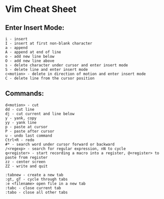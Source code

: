 # Vim Cheat Sheet

## Enter Insert Mode: 
    i - insert
    I - insert at first non-blank character
    a - append
    A - append at end of line
    o - add new line below
    O - add new line above
    s - delete character under cursor and enter insert mode
    S - delete line and enter insert mode
    c<motion> - delete in direction of motion and enter insert mode
    C - delete line from the cursor position

## Commands:
    d<motion> - cut
    dd - cut line
    dj - cut current and line below
    y - yank, copy
    yy - yank line
    p - paste at cursor
    P - paste after cursor
    u - undo last command
    Ctrl+R - redo
    #* - search word under cursor forward or backward
    /<regexp> - search for regular expression, nN to cycle
    q<register> - start recording a macro into a register, @<register> to paste from register
    zz - center screen
    ZZ - write and quit

    :tabnew - create a new tab
    :gt, gT - cycle through tabs
    :e <filename> open file in a new tab
    :tabc - close current tab
    :tabo - close all other tabs
